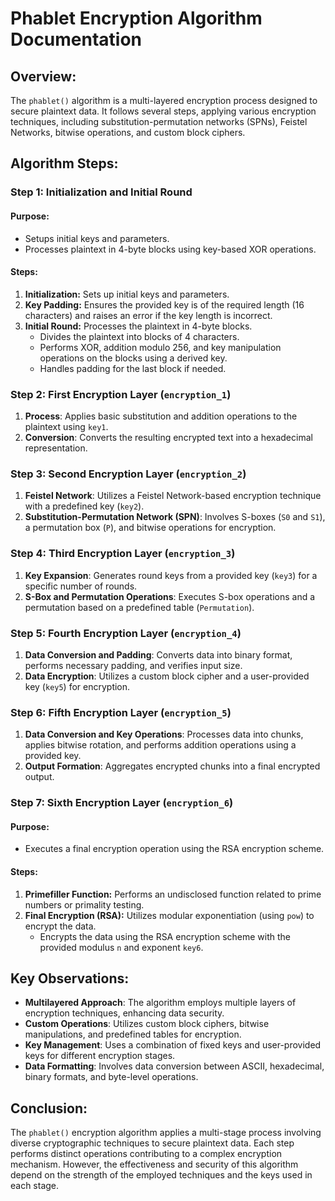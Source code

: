 # Phablet Encryption Algorithm Documentation

## Overview:
The `phablet()` algorithm is a multi-layered encryption process designed to secure plaintext data. It follows several steps, applying various encryption techniques, including substitution-permutation networks (SPNs), Feistel Networks, bitwise operations, and custom block ciphers.

## Algorithm Steps:

### Step 1: Initialization and Initial Round

#### Purpose:
- Setups initial keys and parameters.
- Processes plaintext in 4-byte blocks using key-based XOR operations.

#### Steps:
1. **Initialization:** Sets up initial keys and parameters.
2. **Key Padding:** Ensures the provided key is of the required length (16 characters) and raises an error if the key length is incorrect.
3. **Initial Round:** Processes the plaintext in 4-byte blocks.
   - Divides the plaintext into blocks of 4 characters.
   - Performs XOR, addition modulo 256, and key manipulation operations on the blocks using a derived key.
   - Handles padding for the last block if needed.

### Step 2: First Encryption Layer (`encryption_1`)
1. **Process**: Applies basic substitution and addition operations to the plaintext using `key1`.
2. **Conversion**: Converts the resulting encrypted text into a hexadecimal representation.

### Step 3: Second Encryption Layer (`encryption_2`)
1. **Feistel Network**: Utilizes a Feistel Network-based encryption technique with a predefined key (`key2`).
2. **Substitution-Permutation Network (SPN)**: Involves S-boxes (`S0` and `S1`), a permutation box (`P`), and bitwise operations for encryption.

### Step 4: Third Encryption Layer (`encryption_3`)
1. **Key Expansion**: Generates round keys from a provided key (`key3`) for a specific number of rounds.
2. **S-Box and Permutation Operations**: Executes S-box operations and a permutation based on a predefined table (`Permutation`).

### Step 5: Fourth Encryption Layer (`encryption_4`)
1. **Data Conversion and Padding**: Converts data into binary format, performs necessary padding, and verifies input size.
2. **Data Encryption**: Utilizes a custom block cipher and a user-provided key (`key5`) for encryption.

### Step 6: Fifth Encryption Layer (`encryption_5`)
1. **Data Conversion and Key Operations**: Processes data into chunks, applies bitwise rotation, and performs addition operations using a provided key.
2. **Output Formation**: Aggregates encrypted chunks into a final encrypted output.

### Step 7: Sixth Encryption Layer (`encryption_6`)
#### Purpose:
- Executes a final encryption operation using the RSA encryption scheme.

#### Steps:
1. **Primefiller Function:** Performs an undisclosed function related to prime numbers or primality testing.
2. **Final Encryption (RSA):** Utilizes modular exponentiation (using `pow`) to encrypt the data.
   - Encrypts the data using the RSA encryption scheme with the provided modulus `n` and exponent `key6`.

## Key Observations:
- **Multilayered Approach**: The algorithm employs multiple layers of encryption techniques, enhancing data security.
- **Custom Operations**: Utilizes custom block ciphers, bitwise manipulations, and predefined tables for encryption.
- **Key Management**: Uses a combination of fixed keys and user-provided keys for different encryption stages.
- **Data Formatting**: Involves data conversion between ASCII, hexadecimal, binary formats, and byte-level operations.

## Conclusion:
The `phablet()` encryption algorithm applies a multi-stage process involving diverse cryptographic techniques to secure plaintext data. Each step performs distinct operations contributing to a complex encryption mechanism. However, the effectiveness and security of this algorithm depend on the strength of the employed techniques and the keys used in each stage.
